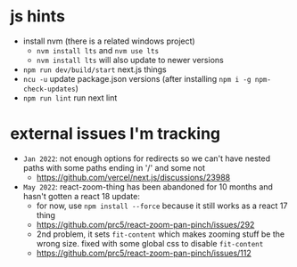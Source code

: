 # js hints

- install nvm (there is a related windows project)
  - `nvm install lts` and `nvm use lts`
  - `nvm install lts` will also update to newer versions
- `npm run dev/build/start` next.js things
- `ncu -u` update package.json versions (after installing `npm i -g npm-check-updates`)
- `npm run lint` run next lint

# external issues I'm tracking

- `Jan 2022`: not enough options for redirects so we can't have nested paths with some paths ending in '/' and some not
  - https://github.com/vercel/next.js/discussions/23988
- `May 2022`: react-zoom-thing has been abandoned for 10 months and hasn't gotten a react 18 update:
  - for now, use `npm install --force` because it still works as a react 17 thing
  - https://github.com/prc5/react-zoom-pan-pinch/issues/292
  - 2nd problem, it sets `fit-content` which makes zooming stuff be the wrong size. fixed with some global css to disable `fit-content`
  - https://github.com/prc5/react-zoom-pan-pinch/issues/112
